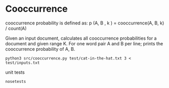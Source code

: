 # Cooccurrence


cooccurrence probability is defined as: 
p (A, B , k ) = cooccurrence(A, B, k) / count(A)

Given an input document, calculates all cooccurrence probabilities for a document and 
given range K. For one word pair A and B per line; prints the cooccurrence probability of A, B. 


	python3 src/cooccurrence.py test/cat-in-the-hat.txt 3 < test/inputs.txt

unit tests

	nosetests

